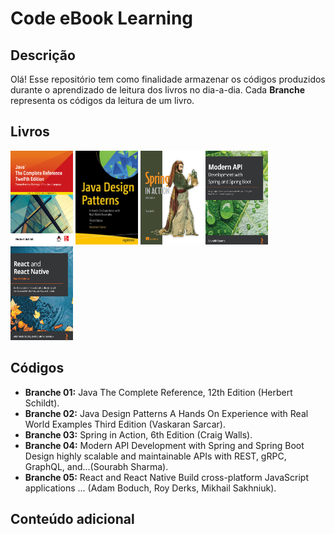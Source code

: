 # Code eBook Learning

## Descrição
Olá! Esse repositório tem como finalidade armazenar os códigos produzidos durante o aprendizado de leitura dos livros no dia-a-dia. Cada **Branche** representa os códigos da leitura de um livro.

## Livros
<img src="https://raw.githubusercontent.com/joaoscioli/Code-ebook-learning/main/livrosImgCapa/CapaeBookJavaTheCompleteReferenceTwelfthEdition.png" width="100px" height="150px" /> <img src="https://raw.githubusercontent.com/joaoscioli/Code-ebook-learning/main/livrosImgCapa/CapaeBookJavaDesignPatternsAHandsOnExperienceWithRealWorldExamplesThirdEdition.png" width="100px" height="150px" /> <img src="https://raw.githubusercontent.com/joaoscioli/Code-ebook-learning/main/livrosImgCapa/CapaeBookSpringInActionSixthEdition.png" width="100px" height="150px" />
<img src="https://raw.githubusercontent.com/joaoscioli/Code-ebook-learning/main/livrosImgCapa/CapaeBookModernAPIDevelopmentWithSpringAndSpringBootDesignHighlyScalableAndMaintainableAPIs.png" width="100px" height="150px" /> <img src="https://raw.githubusercontent.com/joaoscioli/Code-ebook-learning/main/livrosImgCapa/React%20and%20React%20CapaeBookNativeBuildCrossPlatformJavaScriptApplicationsWithNativePowerForTheWebDesktopAndMobile.png" width="100px" height="150px" />


## Códigos
- **Branche 01:** Java The Complete Reference, 12th Edition (Herbert Schildt).
- **Branche 02:** Java Design Patterns A Hands On Experience with Real World Examples Third Edition (Vaskaran Sarcar).
- **Branche 03:** Spring in Action, 6th Edition (Craig Walls).
- **Branche 04:** Modern API Development with Spring and Spring Boot Design highly scalable and maintainable APIs with REST, gRPC, GraphQL, and...(Sourabh Sharma).
- **Branche 05:** React and React Native Build cross-platform JavaScript applications ... (Adam Boduch, Roy Derks, Mikhail Sakhniuk).


## Conteúdo adicional


